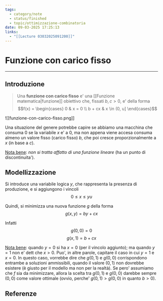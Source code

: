 ```yaml
---
tags:
  - category/note
  - status/finished
  - topic/ottimizzazione-combinatoria
date: 09-03-2025 17:25:13
links:
  - "[[Lecture 03032025091200]]"
---
```

# Funzione con carico fisso
---
## Introduzione
> Una **funzione con carico fisso** e' una [[Funzione matematica|funzione]] obiettivo che, fissati $b, c > 0$, e' della forma
> $$f(x) = \begin{cases} 0 & x = 0 \\ b + cx & x \in (0, u] \end{cases}$$

![[funzione-con-carico-fisso.png]]

Una situazione del genere potrebbe capire se abbiamo una macchina che consuma $0$ se la variabile $x$ e' a $0$, ma non appena viene accesa consuma almeno un valore fisso (carico fisso) $b$, che poi cresce proporzionalmente a $x$ (in base a $c$).

<u>Nota bene</u>: _non si tratta affatto di una funzione lineare_ (ha un punto di discontinuita').

## Modellizzazione
Si introduce una variabile logica $y$, che rappresenta la presenza di produzione, e si aggiungono i vincoli
$$0 \leq x \leq yu$$

Quindi, si minimizza una nuova funzione $g$ della forma
$$g(x, y) = by + cx$$

Infatti
$$g(0, 0) = 0$$
$$g(x, 1) = b + cx$$

<u>Nota bene</u>: quando $y = 0$ si ha $x = 0$ (per il vincolo aggiunto); ma quando $y = 1$ non e' dett che $x > 0$. Puo', in altre parole, capitare il caso in cui $y = 1$ e $x = 0$. In questo caso, vorrebbe dire che $g(0, 1)$ e $g(0, 0)$ corrispondono entrambe a soluzioni ammissibili, quando il valore $(0, 1)$ non dovrebbe esistere (è giusto per il modello ma non per la realtà). Se pero' assumiamo che $f$ sia da minimizzare, allora la scelta tra $g(0, 1)$ e $g(0, 0)$ darebbe sempre $(0, 0)$ come valore ottimale (ovvio, perche' $g(0, 1) > g(0, 0)$ in quanto $b > 0$).

## Referenze